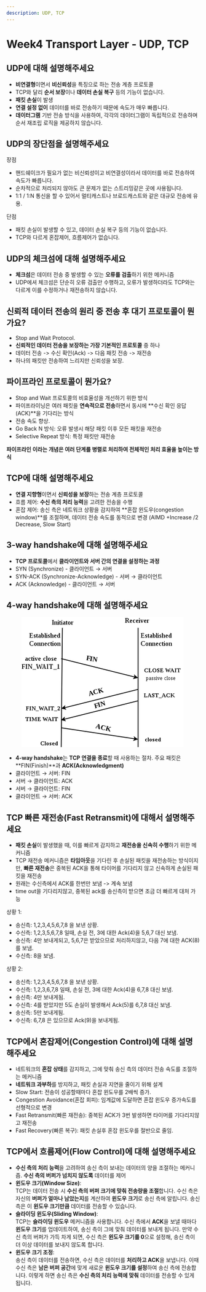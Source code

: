 ```yaml
---
description: UDP, TCP
---
```


# Week4 Transport Layer - UDP, TCP

## UDP에 대해 설명해주세요

* **비연결형**이면서 **비신뢰성**을 특징으로 하는 전송 계층 프로토콜
* TCP와 달리 **순서 보장**이나 **데이터 손실 복구** 등의 기능이 없습니다.
* **패킷 손실**이 발생
* **연결 설정 없이** 데이터를 바로 전송하기 때문에 속도가 매우 빠릅니다.
* **데이터그램** 기반 전송 방식을 사용하여, 각각의 데이터그램이 독립적으로 전송하며 순서 재조립 로직을 제공하지 않습니다.



## UDP의 장단점을 설명해주세요

장점

* 핸드쉐이크가 필요가 없는 비신뢰성이고 비연결성이라서 데이터를 바로 전송하여 속도가 빠릅니다.
* 순차적으로 처리되지 않아도 큰 문제가 없는 스트리밍같은 곳에 사용됩니다.
* 1:1 / 1:N 통신을 할 수 있어서 멀티캐스트나 브로드캐스트와 같은 대규모 전송에 유용.

단점

* 패킷 손실이 발생할 수 있고, 데이터 손실 복구 등의 기능이 없습니다.
* TCP와 다르게 혼잡제어, 흐름제어가 없습니다.



## UDP의 체크섬에 대해 설명해주세요

* **체크섬**은 데이터 전송 중 발생할 수 있는 **오류를 검출**하기 위한 메커니즘
* UDP에셔 체크섬은 단순히 오류 검출만 수행하고, 오류가 발생하더라도 TCP와는 다르게 이를 수정하거나 재전송하지 않습니다.



## 신뢰적 데이터 전송의 원리 중 전송 후 대기 프로토콜이 뭔가요?

* Stop and Wait Protocol.
* **신뢰적인 데이터 전송을 보장하는 가장 기본적인 프로토콜** 중 하나
* 데이터 전송 -> 수신 확인(Ack) -> 다음 패킷 전송 -> 재전송
* 하나의 패킷만 전송하여 느리지만 신뢰성을 보장.



## 파이프라인 프로토콜이 뭔가요?

* Stop and Wait 프로토콜의 비효율성을 개선하기 위한 방식
* 파이프라이닝은 여러 패킷을 **연속적으로 전송**하면서 동시에 **수신 확인 응답(ACK)**을 기다리는 방식
* 전송 속도 향상.
* Go Back N 방식: 오류 발생시 해당 패킷 이후 모든 패킷을 재전송
* Selective Repeat 방식: 특정 패킷만 재전송

&#x20;**파이프라인 이라는 개념은 여러 단계를 병렬로 처리하여 전체적인 처리 효율을 높이는 방식**



## TCP에 대해 설명해주세요

* **연결 지향형**이면서 **신뢰성을 보장**하는 전송 계층 프로토콜
* 흐름 제어: **수신 측의 처리 능력**을 고려한 전송을 수행
* 혼잡 제어: 송신 측은 네트워크 상황을 감지하여 **혼잡 윈도우(congestion window)**를 조절하며, 데이터 전송 속도를 동적으로 변경 (AIMD +Increase /2 Decrease, Slow Start)



## 3-way handshake에 대해 설명해주세요

* **TCP 프로토콜**에서 **클라이언트와 서버 간의 연결을 설정하는 과정**
* SYN (Synchronize) - 클라이언트 → 서버
* SYN-ACK (Synchronize-Acknowledge) - 서버 → 클라이언트
* ACK (Acknowledge) - 클라이언트 → 서버



## 4-way handshake에 대해 설명해주세요

<figure><img src="../../.gitbook/assets/image.png" alt=""><figcaption></figcaption></figure>

* **4-way handshake**는 **TCP 연결을 종료**할 때 사용하는 절차. 주요 패킷은 **FIN(Finish)**과 **ACK(Acknowledgment)**
* 클라이언트 → 서버: FIN
* 서버 → 클라이언트: ACK
* 서버 → 클라이언트: FIN
* 클라이언트 → 서버: ACK



## TCP 빠른 재전송(Fast Retransmit)에 대해서 설명해주세요

* **패킷 손실**이 발생했을 때, 이를 빠르게 감지하고 **재전송을 신속히 수행**하기 위한 메커니즘
* TCP 재전송 메커니즘은 **타임아웃**을 기다린 후 손실된 패킷을 재전송하는 방식이지만, **빠른 재전송**은 중복된 ACK을 통해 타이머를 기다리지 않고 신속하게 손실된 패킷을 재전송
* 원래는 수신측에서 ACK를 한번만 보냄 -> 계속 보냄
* time out을 기다리지않고, 중복된 ack를 송신측이 받으면 조금 더 빠르게 대처 가능

상황 1:&#x20;

* 송신측: 1,2,3,4,5,6,7,8 을 보낸 상황.
* 수신측: 1,2,3,5,6,7,8 일때, 손실 전, 3에  대한 Ack(4)을 5,6,7 대신 보냄.
* 송신측: 4만 보내게되고, 5,6,7은 받았으므로 처리하지않고, 다음 7에 대한 ACK(8)를 보냄.
* 수신측: 8을 보냄.

상황 2:

* 송신측: 1,2,3,4,5,6,7,8 을 보낸 상황.
* 수신측: 1,2,3,6,7,8 일때, 손실 전, 3에  대한 Ack(4)을 6,7,8 대신 보냄.
* 송신측: 4만 보내게됨.
* 수신측: 4를 받았지만 5도 손실이 발생해서 Ack(5)를 6,7,8 대신 보냄.
* 송신측: 5만 보내게됨.
* 수신측: 6,7,8 은 있으므로 Ack(9)을 보내게됨.



## TCP에서 혼잡제어(Congestion Control)에 대해 설명해주세요

* 네트워크의 **혼잡 상태**를 감지하고, 그에 맞춰 송신 측의 데이터 전송 속도를 조절하는 메커니즘
* **네트워크 과부하**를 방지하고, 패킷 손실과 지연을 줄이기 위해 설계
* Slow Start: 전송이 성공할때마다 혼잡 윈도우를 2배씩 증가.
* Congestion Avoidance(혼잡 회피): 임계값에 도달하면 혼잡 윈도우 증가속도를 선형적으로 변경
* Fast Retransmit(빠른 재전송): 중복된 ACK가 3번 발생하면 타이머를 기다리지않고 재전송
* Fast Recovery(빠른 복구): 패킷 손실후 혼잡 윈도우를 절반으로 줄임.



## TCP에서 흐름제어(Flow Control)에 대해 설명해주세요

* **수신 측의 처리 능력**을 고려하여 송신 측이 보내는 데이터의 양을 조절하는 메커니즘. **수신 측의 버퍼가 넘치지 않도록** 데이터를 제어
* **윈도우 크기(Window Size)**:\
  TCP는 데이터 전송 시 **수신 측의 버퍼 크기에 맞춰 전송량을 조절**합니다. 수신 측은 자신의 **버퍼가 얼마나 남았는지**를 계산하여 **윈도우 크기**로 송신 측에 알립니다. 송신 측은 이 **윈도우 크기만큼** 데이터를 전송할 수 있습니다.
* **슬라이딩 윈도우(Sliding Window)**:\
  TCP는 **슬라이딩 윈도우** 메커니즘을 사용합니다. 수신 측에서 **ACK**을 보낼 때마다 **윈도우 크기**를 업데이트하여, 송신 측이 그에 맞춰 데이터를 보내게 됩니다. 만약 수신 측의 버퍼가 가득 차게 되면, 수신 측은 **윈도우 크기를 0**으로 설정해, 송신 측이 더 이상 데이터를 보내지 않도록 합니다.
* **윈도우 크기 조정**:\
  송신 측이 데이터를 전송하면, 수신 측은 데이터를 **처리하고 ACK**을 보냅니다. 이때 수신 측은 **남은 버퍼 공간**에 맞게 새로운 **윈도우 크기를 설정**하여 송신 측에 전송합니다. 이렇게 하면 송신 측은 **수신 측의 처리 능력에 맞춰** 데이터를 전송할 수 있게 됩니다.
